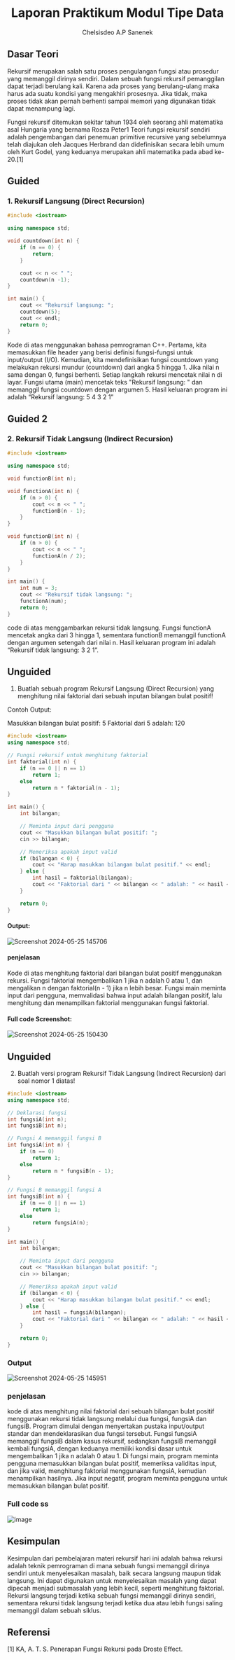 # <h1 align="center">Laporan Praktikum Modul Tipe Data</h1>
<p align="center">Chelsisdeo A.P Sanenek</p>

## Dasar Teori

Rekursif merupakan salah satu proses pengulangan fungsi atau prosedur yang memanggil dirinya sendiri. Dalam sebuah fungsi rekursif pemanggilan dapat terjadi berulang kali. Karena ada proses yang berulang-ulang maka harus ada suatu kondisi yang mengakhiri prosesnya. Jika tidak, maka proses tidak akan pernah berhenti sampai memori yang digunakan tidak dapat menampung lagi.

Fungsi rekursif ditemukan sekitar tahun 1934 oleh
seorang ahli matematika asal Hungaria yang bernama
Rosza Peter1 Teori fungsi rekursif sendiri adalah
pengembangan dari penemuan primitive recursive yang
sebelumnya telah diajukan oleh Jacques Herbrand dan
didefinisikan secara lebih umum oleh Kurt Godel, yang keduanya merupakan ahli matematika pada abad ke-20.[1]

## Guided 

### 1. Rekursif Langsung (Direct Recursion)

```C++
#include <iostream>

using namespace std;

void countdown(int n) {
    if (n == 0) {
        return;
    }

    cout << n << " ";
    countdown(n -1);
}

int main() {
    cout << "Rekursif langsung: ";
    countdown(5);
    cout << endl;
    return 0;
}
```
Kode di atas menggunakan bahasa pemrograman C++. Pertama, kita memasukkan file header <iostream> yang berisi definisi fungsi-fungsi untuk input/output (I/O). Kemudian, kita mendefinisikan fungsi countdown yang melakukan rekursi mundur (countdown) dari angka 5 hingga 1. Jika nilai n sama dengan 0, fungsi berhenti. Setiap langkah rekursi mencetak nilai n di layar. Fungsi utama (main) mencetak teks "Rekursif langsung: " dan memanggil fungsi countdown dengan argumen 5. Hasil keluaran program ini adalah “Rekursif langsung: 5 4 3 2 1”


## Guided 2

### 2. Rekursif Tidak Langsung (Indirect Recursion)


```c++
#include <iostream>

using namespace std;

void functionB(int n);

void functionA(int n) {
    if (n > 0) {
        cout << n << " ";
        functionB(n - 1);
    }
}

void functionB(int n) {
    if (n > 0) {
        cout << n << " ";
        functionA(n / 2);
    }
}

int main() {
    int num = 3;
    cout << "Rekursif tidak langsung: ";
    functionA(num);
    return 0;
}
```

code di atas menggambarkan rekursi tidak langsung. Fungsi functionA mencetak angka dari 3 hingga 1, sementara functionB memanggil functionA dengan argumen setengah dari nilai n. Hasil keluaran program ini adalah “Rekursif tidak langsung: 3 2 1”.

## Unguided 

1. Buatlah sebuah program Rekursif Langsung (Direct Recursion) yang menghitung nilai faktorial dari sebuah inputan bilangan bulat positif!

Contoh Output:

Masukkan bilangan bulat positif: 5
Faktorial dari 5 adalah: 120


```C++
#include <iostream>
using namespace std;

// Fungsi rekursif untuk menghitung faktorial
int faktorial(int n) {
    if (n == 0 || n == 1)
        return 1;
    else
        return n * faktorial(n - 1);
}

int main() {
    int bilangan;

    // Meminta input dari pengguna
    cout << "Masukkan bilangan bulat positif: ";
    cin >> bilangan;

    // Memeriksa apakah input valid
    if (bilangan < 0) {
        cout << "Harap masukkan bilangan bulat positif." << endl;
    } else {
        int hasil = faktorial(bilangan);
        cout << "Faktorial dari " << bilangan << " adalah: " << hasil << endl;
    }

    return 0;
}

```
#### Output:
![Screenshot 2024-05-25 145706](https://github.com/chelsisdeo/praksrtukdata/assets/161056340/a2ca95d1-646c-464c-8c4b-1d110b2a3430)

#### penjelasan 

Kode di atas menghitung faktorial dari bilangan bulat positif menggunakan rekursi. Fungsi faktorial mengembalikan 1 jika n adalah 0 atau 1, dan mengalikan n dengan faktorial(n - 1) jika n lebih besar. Fungsi main meminta input dari pengguna, memvalidasi bahwa input adalah bilangan positif, lalu menghitung dan menampilkan faktorial menggunakan fungsi faktorial.

#### Full code Screenshot:
![Screenshot 2024-05-25 150430](https://github.com/chelsisdeo/praksrtukdata/assets/161056340/120092aa-275b-4932-b75b-60fd9445a94b)

## Unguided 

2. Buatlah versi program Rekursif Tidak Langsung (Indirect Recursion) dari soal nomor 1 diatas!

```c++
#include <iostream>
using namespace std;

// Deklarasi fungsi
int fungsiA(int n);
int fungsiB(int n);

// Fungsi A memanggil fungsi B
int fungsiA(int n) {
    if (n == 0)
        return 1;
    else
        return n * fungsiB(n - 1);
}

// Fungsi B memanggil fungsi A
int fungsiB(int n) {
    if (n == 0 || n == 1)
        return 1;
    else
        return fungsiA(n);
}

int main() {
    int bilangan;

    // Meminta input dari pengguna
    cout << "Masukkan bilangan bulat positif: ";
    cin >> bilangan;

    // Memeriksa apakah input valid
    if (bilangan < 0) {
        cout << "Harap masukkan bilangan bulat positif." << endl;
    } else {
        int hasil = fungsiA(bilangan);
        cout << "Faktorial dari " << bilangan << " adalah: " << hasil << endl;
    }

    return 0;
}

```

### Output
![Screenshot 2024-05-25 145951](https://github.com/chelsisdeo/praksrtukdata/assets/161056340/6ea35fd1-d516-45d5-a43c-b74e6de104ea)

### penjelasan
kode di atas menghitung nilai faktorial dari sebuah bilangan bulat positif menggunakan rekursi tidak langsung melalui dua fungsi, fungsiA dan fungsiB. Program dimulai dengan menyertakan pustaka input/output standar dan mendeklarasikan dua fungsi tersebut. Fungsi fungsiA memanggil fungsiB dalam kasus rekursif, sedangkan fungsiB memanggil kembali fungsiA, dengan keduanya memiliki kondisi dasar untuk mengembalikan 1 jika n adalah 0 atau 1. Di fungsi main, program meminta pengguna memasukkan bilangan bulat positif, memeriksa validitas input, dan jika valid, menghitung faktorial menggunakan fungsiA, kemudian menampilkan hasilnya. Jika input negatif, program meminta pengguna untuk memasukkan bilangan bulat positif.

### Full code ss
![image](https://github.com/chelsisdeo/praksrtukdata/assets/161056340/d77e4f4d-d54a-4a86-a749-9814cdf2c010)


## Kesimpulan
Kesimpulan dari pembelajaran materi rekursif hari ini adalah bahwa rekursi adalah teknik pemrograman di mana sebuah fungsi memanggil dirinya sendiri untuk menyelesaikan masalah, baik secara langsung maupun tidak langsung. Ini dapat digunakan untuk menyelesaikan masalah yang dapat dipecah menjadi submasalah yang lebih kecil, seperti menghitung faktorial. Rekursi langsung terjadi ketika sebuah fungsi memanggil dirinya sendiri, sementara rekursi tidak langsung terjadi ketika dua atau lebih fungsi saling memanggil dalam sebuah siklus.

## Referensi
[1] KA, A. T. S. Penerapan Fungsi Rekursi pada Droste Effect.